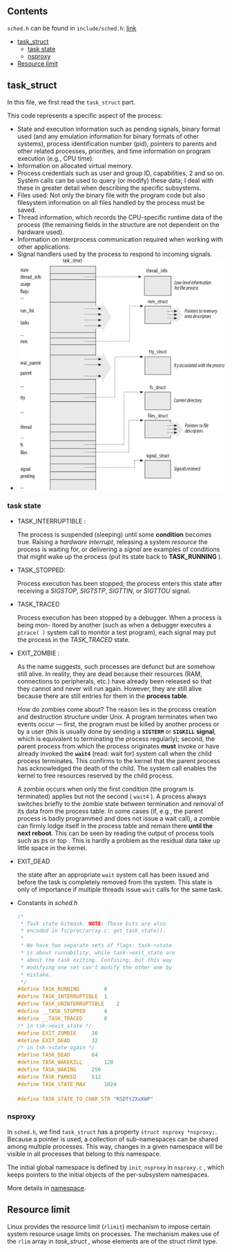## Contents

`sched.h` can be found in `include/sched.h`: [link](sched.h)

- [task_struct][task_struct]
	- [task state][task state]
	- [nsproxy][nsproxy]
- [Resource limit][Resource limit] 

## task_struct

[task_struct]: #task_struct
In this file, we first read the `task_struct` part.

This code represents a specific aspect of the process:

- State and execution information such as pending signals, binary format used (and any emulation information for binary formats of other systems), process identification number (pid), pointers to parents and other related processes, priorities, and time information on program execution (e.g., CPU time).
- Information on allocated virtual memory.
- Process credentials such as user and group ID, capabilities, 2 and so on. System calls can be used to query (or modify) these data; I deal with these in greater detail when describing the specific subsystems.
- Files used: Not only the binary file with the program code but also filesystem information on all files handled by the process must be saved.
- Thread information, which records the CPU-specific runtime data of the process (the remaining fields in the structure are not dependent on the hardware used).
- Information on interprocess communication required when working with other applications.
- Signal handlers used by the process to respond to incoming signals.
- ![](../img/2_task_struct.png)

### task state

[task state]:#task-state
- TASK_INTERRUPTIBLE :

	The process is suspended (sleeping) until some **condition** becomes true. Raising a *hardware interrupt*, releasing a system *resource* the process is waiting for, or delivering a *signal* are examples of conditions that might wake up the process (put its state back to **TASK_RUNNING** ).
- TASK_STOPPED:

	Process execution has been stopped; the process enters this state after receiving a *SIGSTOP*, *SIGTSTP*, *SIGTTIN*, or *SIGTTOU* signal.
- TASK_TRACED

	Process execution has been stopped by a debugger. When a process is being mon- itored by another (such as when a debugger executes a `ptrace( )` system call to monitor a test program), each signal may put the process in the *TASK_TRACED* state.
- EXIT_ZOMBIE : 

	As the name suggests, such processes are defunct but are somehow still alive. In reality, they are dead because their resources (RAM, connections to peripherals, etc.) have already been released so that they cannot and never will run again. However, they are still alive because there are still entries for them in the **process table**.

	How do zombies come about? The reason lies in the process creation and destruction structure under Unix. A program terminates when two events occur — first, the program must be killed by another process or by a user (this is usually done by sending a **`SIGTERM`** or **`SIGKILL`** **signal**, which is equivalent to terminating the process regularly); second, the parent process from which the process originates **must** invoke or have already invoked the **`wait4`** (read: wait for) system call when the child process terminates. This confirms to the kernel that the parent process has acknowledged the death of the child. The system call enables the kernel to free resources reserved by the child process.

	A zombie occurs when only the first condition (the program is terminated) applies but not the second ( `wait4` ). A process always switches briefly to the zombie state between termination and removal of its data from the process table. In some cases (if, e.g., the parent process is badly programmed and does not issue a wait call), a zombie can firmly lodge itself in the process table and remain there **until the next reboot**. This can be seen by reading the output of process tools such as ps or top . This is hardly a problem as the residual data take up little space in the kernel.
- EXIT_DEAD

	 the state after an appropriate `wait` system call has been issued and before the task is completely removed from the system. This state is only of importance if multiple threads issue `wait` calls for the same task.
- Constants in *sched.h*
	
	```c
	/*
	 * Task state bitmask. NOTE! These bits are also
	 * encoded in fs/proc/array.c: get_task_state().
	 *
	 * We have two separate sets of flags: task->state
	 * is about runnability, while task->exit_state are
	 * about the task exiting. Confusing, but this way
	 * modifying one set can't modify the other one by
	 * mistake.
	 */
	#define TASK_RUNNING		0
	#define TASK_INTERRUPTIBLE	1
	#define TASK_UNINTERRUPTIBLE	2
	#define __TASK_STOPPED		4
	#define __TASK_TRACED		8
	/* in tsk->exit_state */
	#define EXIT_ZOMBIE		16
	#define EXIT_DEAD		32
	/* in tsk->state again */
	#define TASK_DEAD		64
	#define TASK_WAKEKILL		128
	#define TASK_WAKING		256
	#define TASK_PARKED		512
	#define TASK_STATE_MAX		1024

	#define TASK_STATE_TO_CHAR_STR "RSDTtZXxKWP"
	```

### nsproxy

[nsproxy]:#nsproxy
In `sched.h`, we find `task_struct` has a property `struct nsproxy *nsproxy;`. Because a pointer is used, a collection of sub-namespaces can be shared among multiple processes. This way, changes in a given namespace will be visible in all processes that belong to this namespace.

The initial global namespace is defined by `init_nsproxy` in `nsproxy.c` , which keeps pointers to the initial objects of the per-subsystem namespaces.

More details in [namespace](../namespace).
## Resource limit

[Resource limit]:#resource-limit
Linux provides the resource limit (`rlimit`) mechanism to impose certain system resource usage limits on processes. The mechanism makes use of the `rlim` array in *task_struct* , whose elements are of the struct rlimit type.
